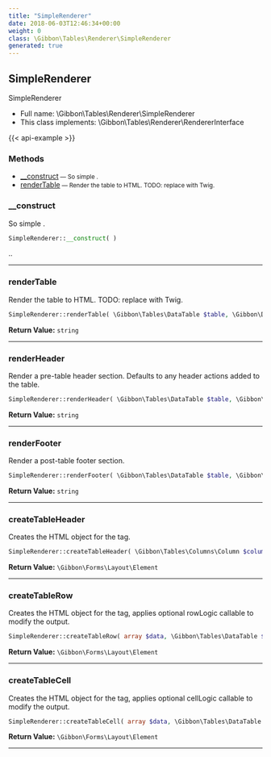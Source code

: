 ```yaml
---
title: "SimpleRenderer"
date: 2018-06-03T12:46:34+00:00
weight: 0
class: \Gibbon\Tables\Renderer\SimpleRenderer
generated: true
---
```


## SimpleRenderer

SimpleRenderer



* Full name: \Gibbon\Tables\Renderer\SimpleRenderer
* This class implements: \Gibbon\Tables\Renderer\RendererInterface

{{< api-example >}} 



### Methods

- [__construct](#__construct)<small> — So simple .</small>
- [renderTable](#rendertable)<small> — Render the table to HTML. TODO: replace with Twig.</small>




### __construct

So simple .

```php
SimpleRenderer::__construct( )
```

..







---

### renderTable

Render the table to HTML. TODO: replace with Twig.

```php
SimpleRenderer::renderTable( \Gibbon\Tables\DataTable $table, \Gibbon\Domain\DataSet $dataSet ): string
```






**Return Value:**
`string`  



---

### renderHeader

Render a pre-table header section. Defaults to any header actions added to the table.

```php
SimpleRenderer::renderHeader( \Gibbon\Tables\DataTable $table, \Gibbon\Domain\DataSet $dataSet ): string
```






**Return Value:**
`string`  



---

### renderFooter

Render a post-table footer section.

```php
SimpleRenderer::renderFooter( \Gibbon\Tables\DataTable $table, \Gibbon\Domain\DataSet $dataSet ): string
```






**Return Value:**
`string`  



---

### createTableHeader

Creates the HTML object for the <th> tag.

```php
SimpleRenderer::createTableHeader( \Gibbon\Tables\Columns\Column $column ): \Gibbon\Forms\Layout\Element
```






**Return Value:**
`\Gibbon\Forms\Layout\Element`  



---

### createTableRow

Creates the HTML object for the <tr> tag, applies optional rowLogic callable to modify the output.

```php
SimpleRenderer::createTableRow( array $data, \Gibbon\Tables\DataTable $table ): \Gibbon\Forms\Layout\Element
```






**Return Value:**
`\Gibbon\Forms\Layout\Element`  



---

### createTableCell

Creates the HTML object for the <td> tag, applies optional cellLogic callable to modify the output.

```php
SimpleRenderer::createTableCell( array $data, \Gibbon\Tables\DataTable $table, \Gibbon\Tables\Columns\Column $column ): \Gibbon\Forms\Layout\Element
```






**Return Value:**
`\Gibbon\Forms\Layout\Element`  



---

